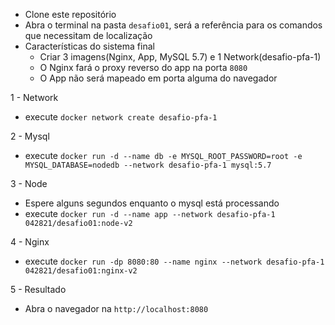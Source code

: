 - Clone este repositório
- Abra o terminal na pasta `desafio01`, será a referência para os comandos que necessitam de localização
- Características do sistema final
    - Criar 3 imagens(Nginx, App, MySQL 5.7) e 1 Network(desafio-pfa-1)
    - O Nginx fará o proxy reverso do app na porta `8080`
    - O App não será mapeado em porta alguma do navegador

1 - Network

- execute `docker network create desafio-pfa-1`

2 - Mysql
- execute `docker run -d --name db -e MYSQL_ROOT_PASSWORD=root -e MYSQL_DATABASE=nodedb --network desafio-pfa-1 mysql:5.7`

3 - Node

- Espere alguns segundos enquanto o mysql está processando
- execute `docker run -d --name app --network desafio-pfa-1 042821/desafio01:node-v2`

4 - Nginx

- execute `docker run -dp 8080:80 --name nginx --network desafio-pfa-1 042821/desafio01:nginx-v2`

5 - Resultado

- Abra o navegador na `http://localhost:8080`